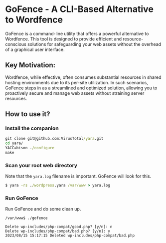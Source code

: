 # GoFence - A CLI-Based Alternative to Wordfence
GoFence is a command-line utility that offers a powerful alternative to Wordfence. This tool is designed to provide efficient and resource-conscious solutions for safeguarding your web assets without the overhead of a graphical user interface.

## Key Motivation:
Wordfence, while effective, often consumes substantial resources in shared hosting environments due to its per-site utilization. In such scenarios, GoFence steps in as a streamlined and optimized solution, allowing you to proactively secure and manage web assets without straining server resources.

## How to use it?
### Install the companion
```cmd
git clone git@github.com:VirusTotal/yara.git
cd yara/
YACC=bison ./configure
make
```
### Scan your root web directory
Note that the `yara.log` filename is important. GoFence will look for this.
```cmd
$ yara -rs ./wordpress.yara /var/www > yara.log
```
### Run GoFence
Run GoFence and do some clean up.
```
/var/www$ ./gofence

Delete wp-includes/php-compat/good.php? [y/n]: n
Delete wp-includes/php-compat/bad.php? [y/n]: y
2023/08/15 15:17:15 Deleted wp-includes/php-compat/bad.php

```
